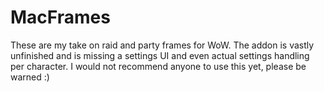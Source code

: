 # MacFrames
These are my take on raid and party frames for WoW.
The addon is vastly unfinished and is missing a settings UI and even actual settings handling per character. I would not recommend anyone to use this yet, please be warned :)
